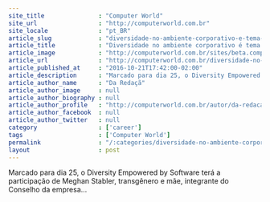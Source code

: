 ```yaml
---
site_title               : "Computer World"
site_url                 : "http://computerworld.com.br"
site_locale              : "pt_BR"
article_slug             : "diversidade-no-ambiente-corporativo-e-tema-de-evento-da-ca-em-sao-paulo"
article_title            : "Diversidade no ambiente corporativo é tema de evento da CA em São Paulo"
article_image            : "http://computerworld.com.br/sites/beta.computerworld.com.br/files/news_articles/mulher_codigo.jpg"
article_url              : "http://computerworld.com.br/diversidade-no-ambiente-corporativo-e-tema-de-evento-da-ca-em-sao-paulo"
article_published_at     : "2016-10-21T17:42:00-02:00"
article_description      : "Marcado para dia 25, o Diversity Empowered by Software terá a participação de Meghan Stabler, transgênero e mãe, integrante do Conselho da empresa..."
article_author_name      : "Da Redaçã"
article_author_image     : null
article_author_biography : null
article_author_profile   : "http://computerworld.com.br/autor/da-redacao"
article_author_facebook  : null
article_author_twitter   : null
category                 : ['career']
tags                     : ['Computer World']
permalink                : "/:categories/diversidade-no-ambiente-corporativo-e-tema-de-evento-da-ca-em-sao-paulo/"
layout                   : post
---
```


Marcado para dia 25, o Diversity Empowered by Software terá a participação de Meghan Stabler, transgênero e mãe, integrante do Conselho da empresa...
